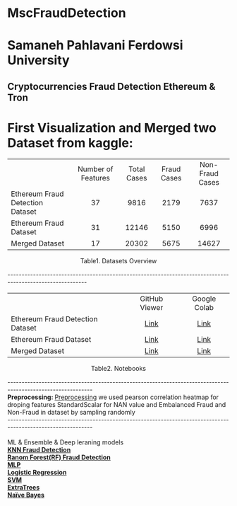 # MscFraudDetection
# Samaneh Pahlavani  Ferdowsi University

Cryptocurrencies Fraud Detection
Ethereum &  Tron
----------------------------------------------------------------------------------------------------------
# First Visualization and Merged two Dataset from kaggle:
<div style="text-align:center;" align="center">
	<table style="text-align:center;border-collapse:collapse;">
		<th>
			<td>Number of Features</td>
			<td>Total Cases</td>
			<td>Fraud Cases</td>
			<td>Non-Fraud Cases</td>
		</th>
		<tr>
			<td style="text-align:left;">Ethereum Fraud Detection Dataset</td>
			<td>37</td>
			<td>9816</td>
			<td>2179</td>
			<td>7637</td>
		</tr>
		<tr>
			<td style="text-align:left;">Ethereum Fraud Dataset</td>
			<td>31</td>
			<td>12146</td>
			<td>5150</td>
			<td>6996</td>
		</tr>
		<tr>
			<td style="text-align:left;">Merged Dataset</td>
			<td>17</td>
			<td>20302</td>
			<td>5675</td>
			<td>14627</td>
		</tr>
	</table>
	<p>Table1. Datasets Overview</p>
</div>
----------------------------------------------------------------------------------------------------------
<div style="text-align:center;" align="center">
	<table style="text-align:center;border-collapse:collapse;">
		<th>
			<td>GitHub Viewer</td>
 			<td>Google Colab</td>		</th>
		<tr>
			<td style="text-align:left;">Ethereum Fraud Detection Dataset</td>
			<td><a href="https://github.com/samanehPahlavani/MscFraudDetection/blob/main/EtherVisualizeDataset1.ipynb">Link</a></td>
 			<td><a href="https://colab.research.google.com/drive/1SuK3Bw8veeJiXQWI9Oefqa7y8c84QDWk?usp=sharing">Link</a></td>		</tr>
		<tr>
			<td style="text-align:left;">Ethereum Fraud Dataset</td>
			<td><a href="https://github.com/samanehPahlavani/MscFraudDetection/blob/main/EtherVisualizeDataset2.ipynb">Link</a></td>
 			<td><a href="https://colab.research.google.com/drive/1zT9MQqqaODbGqTq5A8diZMLVwtMTkMgR?usp=sharing">Link</a></td>		</tr>
		<tr>
			<td style="text-align:left;">Merged Dataset</td>
			<td><a href="https://github.com/samanehPahlavani/MscFraudDetection/blob/main/EtherMerged3.ipynb">Link</a></td>
 			<td><a href="https://colab.research.google.com/drive/1Y-nTpQtTDLI7_n2dvWlyg5En_F3rh4_o?usp=sharing">Link</a></td>		</tr>
	</table>
	<p>Table2. Notebooks</p>
</div>
------------------------------------------------------------------------------------------------------------
<br>
<b>Preprocessing: </b> 
<a href="https://github.com/samanehPahlavani/MscFraudDetection/blob/main/EthereumPreprocessing.ipynb" target="_blank">Preprocessing</a>
we used pearson correlation heatmap for droping features 
StandardScalar for NAN value
and Embalanced Fraud and Non-Fraud in dataset by sampling randomly
<br>
------------------------------------------------------------------------------------------------------------
<br> <br>
ML  & Ensemble & Deep leraning  models
<br>
<strong>   <a href="https://github.com/samanehPahlavani/MscFraudDetection/blob/main/Model1_ML(KNN).ipynb" target="_blank">KNN Fraud Detection </a></strong>
<br>
<strong>   <a href="https://github.com/samanehPahlavani/MscFraudDetection/blob/main/Model2_ML(RF).ipynb" target="_blank"> Ranom Forest(RF) Fraud Detection </a></strong>
<br>
<strong><a href="https://github.com/samanehPahlavani/MscFraudDetection/blob/main/Model3_ML(MLP).ipynb" target="_blank"> MLP </a></strong>

<br>
<strong><a href="https://github.com/samanehPahlavani/MscFraudDetection/blob/main/Model4_LR(LogisticRegression).ipynb" target="_blank"> Logistic Regression </a></strong>

<br>
<strong><a href="https://github.com/samanehPahlavani/MscFraudDetection/blob/main/Model5_SVM(SupportVectorMachine).ipynb" target="_blank"> SVM </a></strong>
<br>
<strong><a href="https://github.com/samanehPahlavani/MscFraudDetection/blob/main/Model6_EXT(ExtraTrees).ipynb" target="_blank"> ExtraTrees </a></strong>
<br>
<strong><a href="https://github.com/samanehPahlavani/MscFraudDetection/blob/main/Model7_NB(Na%C3%AFve_Bayes).ipynb" target="_blank"> Naïve Bayes </a></strong>

